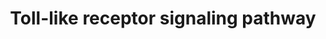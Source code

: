 ---
annotations:
- id: PW:0000814
  parent: signaling pathway
  type: Pathway Ontology
  value: Toll-like receptor signaling pathway
authors:
- MaintBot
- Ddigles
- Egonw
citedin:
- link: PMC7645421
- link: PMC7370504
- link: PMC3650681
description: ''
last-edited: 2013-10-27
organisms:
- Rattus norvegicus
redirect_from:
- /index.php/Pathway:WP1309
- /instance/WP1309
revision: null
schema-jsonld:
- '@context': https://schema.org/
  '@id': https://wikipathways.github.io/pathways/WP1309.html
  '@type': Dataset
  creator:
    '@type': Organization
    name: WikiPathways
  description: ''
  keywords:
  - Akt1
  - Akt2
  - Akt3
  - CCL3
  - Casp8
  - Ccl4
  - Ccl5
  - Cd14
  - Cd40
  - Cd80
  - Cd86
  - Chuk
  - Cxcl10
  - Cxcl11
  - Cxcl9
  - Fadd
  - Fos
  - IFNA1
  - IFNA10
  - IFNA13
  - IFNA14
  - IFNA16
  - IFNA17
  - IFNA2
  - IFNA21
  - IFNA4
  - IFNA5
  - IFNA6
  - IFNA7
  - IFNA8
  - IFNAR2
  - IL8
  - Ifnar1
  - Ifnb1
  - Ikbkb
  - Ikbke
  - Ikbkg
  - Il12a
  - Il12b
  - Il1b
  - Il6
  - Imidazoquinolin
  - Irak1
  - Irak4
  - Irf3
  - Irf5
  - Irf7
  - Jun
  - LY96
  - Lbp
  - MAP3K7IP1
  - Map2k1
  - Map2k2
  - Map2k3
  - Map2k4
  - Map2k6
  - Map2k7
  - Map3k7
  - Map3k7ip2
  - Map3k8
  - Mapk1
  - Mapk10
  - Mapk11
  - Mapk12
  - Mapk13
  - Mapk14
  - Mapk3
  - Mapk8
  - Mapk9
  - Myd88
  - Nfkb1
  - Nfkb2
  - Nfkbia
  - PIK3CA
  - Pik3cb
  - Pik3cd
  - Pik3cg
  - Pik3r1
  - Pik3r2
  - Pik3r3
  - Pik3r5
  - Rac1
  - Rela
  - Ripk1
  - Spp1
  - Stat1
  - TICAM1
  - TLR1
  - TLR8
  - TLR9
  - Tbk1
  - Ticam2
  - Tirap
  - Tlr2
  - Tlr3
  - Tlr4
  - Tlr5
  - Tlr6
  - Tlr7
  - Tnf
  - Tollip
  - Traf3
  - Traf6
  license: CC0
  name: Toll-like receptor signaling pathway
seo: CreativeWork
title: Toll-like receptor signaling pathway
wpid: WP1309
---